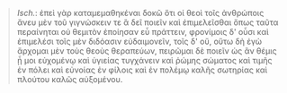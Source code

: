 

>  *Isch.*: ἐπεὶ γὰρ καταμεμαθηκέναι δοκῶ ὅτι οἱ θεοὶ τοῖς ἀνθρώποις ἄνευ μὲν τοῦ γιγνώσκειν τε ἃ δεῖ ποιεῖν καὶ ἐπιμελεῖσθαι ὅπως ταῦτα περαίνηται οὐ θεμιτὸν ἐποίησαν εὖ πράττειν, φρονίμοις δ' οὖσι καὶ ἐπιμελέσι τοῖς μὲν διδόασιν εὐδαιμονεῖν, τοῖς δ' οὔ, οὕτω δὴ ἐγὼ ἄρχομαι μὲν τοὺς θεοὺς θεραπεύων, πειρῶμαι δὲ ποιεῖν ὡς ἂν θέμις ᾖ μοι εὐχομένῳ καὶ ὑγιείας τυγχάνειν καὶ ῥώμης σώματος καὶ τιμῆς ἐν πόλει καὶ εὐνοίας ἐν φίλοις καὶ ἐν πολέμῳ καλῆς σωτηρίας καὶ πλούτου καλῶς αὐξομένου.